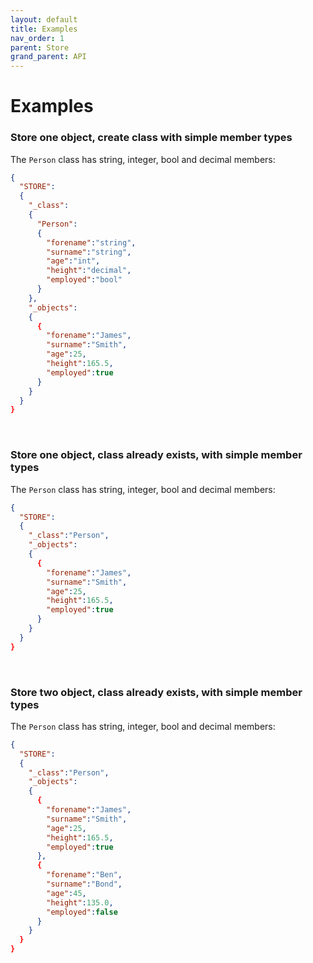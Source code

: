 ```yaml
---
layout: default
title: Examples
nav_order: 1
parent: Store
grand_parent: API
---
```


# Examples


### Store one object, create class with simple member types
The `Person` class has string, integer, bool and decimal members:

```json
{
  "STORE":
  {
    "_class":
    {
      "Person":
      {
        "forename":"string",
        "surname":"string",
        "age":"int",
        "height":"decimal",
        "employed":"bool" 
      }
    },
    "_objects":
    {
      {
        "forename":"James",
        "surname":"Smith",
        "age":25,
        "height":165.5,
        "employed":true
      }
    }
  }
}
```


<br/>

### Store one object, class already exists, with simple member types
The `Person` class has string, integer, bool and decimal members:

```json
{
  "STORE":
  {
    "_class":"Person",
    "_objects":
    {
      {
        "forename":"James",
        "surname":"Smith",
        "age":25,
        "height":165.5,
        "employed":true
      }
    }
  }
}
```


<br/>

### Store two object, class already exists, with simple member types
The `Person` class has string, integer, bool and decimal members:

```json
{
  "STORE":
  {
    "_class":"Person",
    "_objects":
    {
      {
        "forename":"James",
        "surname":"Smith",
        "age":25,
        "height":165.5,
        "employed":true
      },
      {
        "forename":"Ben",
        "surname":"Bond",
        "age":45,
        "height":135.0,
        "employed":false
      }
    }
  }
}
```

